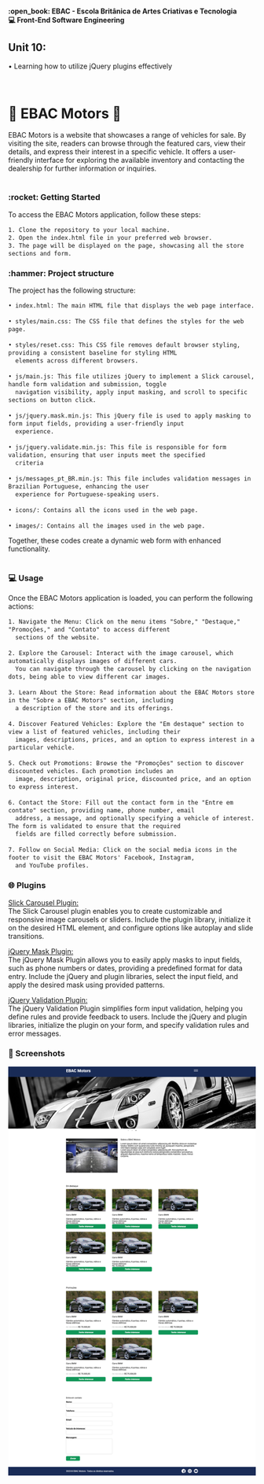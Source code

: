 <h4>:open_book: EBAC - Escola Britânica de Artes Criativas e Tecnologia<br />
    💻 Front-End Software Engineering
</h4>

<h2>Unit 10: </h2>
<p>
    • Learning how to utilize jQuery plugins effectively<br />
</p>
<br />

<h1>🚗 EBAC Motors 🚗</h1>
<p>
   EBAC Motors is a website that showcases a range of vehicles for sale. By visiting the site, readers can browse through the featured cars, view their details, and express their interest in a specific vehicle. It offers a user-friendly interface for exploring the available inventory and contacting the dealership for further information or inquiries.<br /><br />
</p>

<h3>:rocket: Getting Started</h3>
<p>
To access the EBAC Motors application, follow these steps:

    1. Clone the repository to your local machine.
    2. Open the index.html file in your preferred web browser.
    3. The page will be displayed on the page, showcasing all the store sections and form.
</p>

<h3>:hammer: Project structure</h3>
<p>
The project has the following structure:

    • index.html: The main HTML file that displays the web page interface.
  
    • styles/main.css: The CSS file that defines the styles for the web page.
  
    • styles/reset.css: This CSS file removes default browser styling, providing a consistent baseline for styling HTML 
      elements across different browsers.
  
    • js/main.js: This file utilizes jQuery to implement a Slick carousel, handle form validation and submission, toggle
      navigation visibility, apply input masking, and scroll to specific sections on button click.
  
    • js/jquery.mask.min.js: This jQuery file is used to apply masking to form input fields, providing a user-friendly input
      experience.
  
    • js/jquery.validate.min.js: This file is responsible for form validation, ensuring that user inputs meet the specified
      criteria
  
    • js/messages_pt_BR.min.js: This file includes validation messages in Brazilian Portuguese, enhancing the user 
      experience for Portuguese-speaking users.
  
    • icons/: Contains all the icons used in the web page.
  
    • images/: Contains all the images used in the web page.
  
  Together, these codes create a dynamic web form with enhanced functionality.<br /><br />
</p>

<h3>💻 Usage</h3>
<p>
  Once the EBAC Motors application is loaded, you can perform the following actions:<br />
  
    1. Navigate the Menu: Click on the menu items "Sobre," "Destaque," "Promoções," and "Contato" to access different 
      sections of the website.
  
    2. Explore the Carousel: Interact with the image carousel, which automatically displays images of different cars.
      You can navigate through the carousel by clicking on the navigation dots, being able to view different car images.
  
    3. Learn About the Store: Read information about the EBAC Motors store in the "Sobre a EBAC Motors" section, including
      a description of the store and its offerings.
  
    4. Discover Featured Vehicles: Explore the "Em destaque" section to view a list of featured vehicles, including their 
      images, descriptions, prices, and an option to express interest in a particular vehicle.
  
    5. Check out Promotions: Browse the "Promoções" section to discover discounted vehicles. Each promotion includes an 
      image, description, original price, discounted price, and an option to express interest.
  
    6. Contact the Store: Fill out the contact form in the "Entre em contato" section, providing name, phone number, email 
      address, a message, and optionally specifying a vehicle of interest. The form is validated to ensure that the required
      fields are filled correctly before submission.
  
    7. Follow on Social Media: Click on the social media icons in the footer to visit the EBAC Motors' Facebook, Instagram, 
      and YouTube profiles.
</p>



<h3>🌐 Plugins</h3>
<p>
  <a href="https://kenwheeler.github.io/slick/">Slick Carousel Plugin:</a><br/>
  The Slick Carousel plugin enables you to create customizable and responsive image carousels or sliders. Include the plugin library, initialize it on the desired HTML element, and configure options like autoplay and slide transitions.<br/>

<a href="https://igorescobar.github.io/jQuery-Mask-Plugin/">jQuery Mask Plugin:</a><br/>
The jQuery Mask Plugin allows you to easily apply masks to input fields, such as phone numbers or dates, providing a predefined format for data entry. Include the jQuery and plugin libraries, select the input field, and apply the desired mask using provided patterns.<br/>

<a href="https://jqueryvalidation.org/">jQuery Validation Plugin:</a><br/>
The jQuery Validation Plugin simplifies form input validation, helping you define rules and provide feedback to users. Include the jQuery and plugin libraries, initialize the plugin on your form, and specify validation rules and error messages.
</p>

<h3>📸 Screenshots</h3>
  <img src="images/screenshot.png" alt="Landing page">